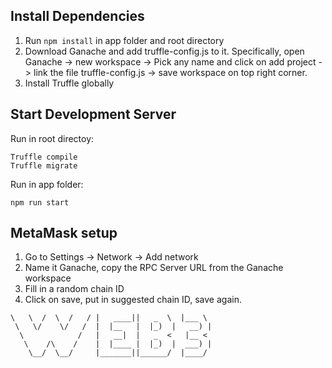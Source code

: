 ## Install Dependencies

1. Run `npm install` in app folder and root directory
2. Download Ganache and add truffle-config.js to it. Specifically, open Ganache -> new workspace -> Pick any name and click on add project -> link the file truffle-config.js -> save workspace on top right corner. 
3. Install Truffle globally


## Start Development Server 
Run in root directoy:
```
Truffle compile
Truffle migrate
```

Run in app folder:

`npm run start`

## MetaMask setup
1. Go to Settings -> Network -> Add network 
2. Name it Ganache, copy the RPC Server URL from the Ganache workspace
3. Fill in a random chain ID
4. Click on save, put in suggested chain ID, save again. 









```
\   \  /  \  /   / |   ____||   _  \  |___ \  
 \   \/    \/   /  |  |__   |  |_)  |   __) | 
  \            /   |   __|  |   _  <   |__ <  
   \    /\    /    |  |____ |  |_)  |  ___) | 
    \__/  \__/     |_______||______/  |____/  
  ```                                           
